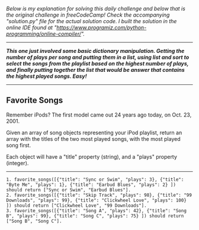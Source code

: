 *Below is my explanation for solving this daily challenge and below that is the original challenge in freeCodeCamp! Check the accompanying "solution.py" file for the actual solution code. I built the solution in the online IDE found at "https://www.programiz.com/python-programming/online-compiler/".*

****

***This one just involved some basic dictionary manipulation. Getting the number of plays per song and putting them in a list, using list and sort to select the songs from the playlist based on the highest number of plays, and finally putting together the list that would be answer that contains the highest played songs. Easy!***

****

## Favorite Songs

Remember iPods? The first model came out 24 years ago today, on Oct. 23, 2001.

Given an array of song objects representing your iPod playlist, return an array with the titles of the two most played songs, with the most played song first.

Each object will have a "title" property (string), and a "plays" property (integer).

****

    1. favorite_songs([{"title": "Sync or Swim", "plays": 3}, {"title": "Byte Me", "plays": 1}, {"title": "Earbud Blues", "plays": 2} ]) should return ["Sync or Swim", "Earbud Blues"].
    2. favorite_songs([{"title": "Skip Track", "plays": 98}, {"title": "99 Downloads", "plays": 99}, {"title": "Clickwheel Love", "plays": 100} ]) should return ["Clickwheel Love", "99 Downloads"].
    3. favorite_songs([{"title": "Song A", "plays": 42}, {"title": "Song B", "plays": 99}, {"title": "Song C", "plays": 75} ]) should return ["Song B", "Song C"].
